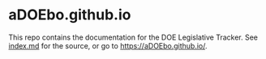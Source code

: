 # aDOEbo.github.io

This repo contains the documentation for the DOE Legislative Tracker. See [index.md](index.md) for the source, or go to https://aDOEbo.github.io/.
